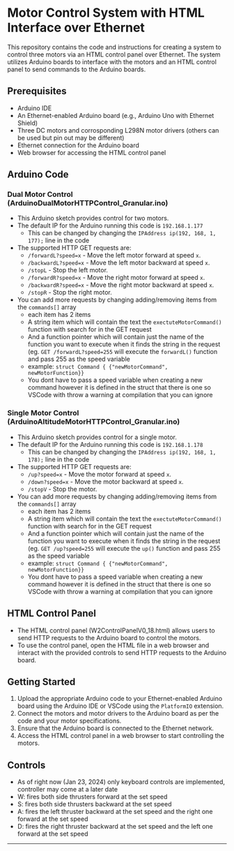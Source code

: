 # Motor Control System with HTML Interface over Ethernet

This repository contains the code and instructions for creating a system to control three motors via an HTML control panel over Ethernet. The system utilizes Arduino boards to interface with the motors and an HTML control panel to send commands to the Arduino boards.

## Prerequisites
- Arduino IDE
- An Ethernet-enabled Arduino board (e.g., Arduino Uno with Ethernet Shield)
- Three DC motors and corrosponding L298N motor drivers (others can be used but pin out may be different)
- Ethernet connection for the Arduino board
- Web browser for accessing the HTML control panel

## Arduino Code

### Dual Motor Control (ArduinoDualMotorHTTPControl_Granular.ino)
- This Arduino sketch provides control for two motors.
- The default IP for the Arduino running this code is `192.168.1.177`
  - This can be changed by changing the `IPAddress ip(192, 168, 1, 177);` line in the code
- The supported HTTP GET requests are:
  - `/forwardL?speed=x` - Move the left motor forward at speed `x`.
  - `/backwardL?speed=x` - Move the left motor backward at speed `x`.
  - `/stopL` - Stop the left motor.
  - `/forwardR?speed=x` - Move the right motor forward at speed `x`.
  - `/backwardR?speed=x` - Move the right motor backward at speed `x`.
  - `/stopR` - Stop the right motor.
- You can add more requests by changing adding/removing items from the `commands[]` array
  - each item has 2 items
  - A string item which will contain the text the `exectuteMotorCommand()` function with search for in the GET request
  - And a function pointer which will contain just the name of the function you want to execute when it finds the string in the request (eg. `GET /forwardL?speed=255` will execute the `forwardL()` function and pass 255 as the speed variable
  - example: `struct Command { {"newMotorCommand", newMotorFunction}}`
  - You dont have to pass a speed variable when creating a new command however it is defined in the struct that there is one so VSCode with throw a warning at compilation that you can ignore
  
### Single Motor Control (ArduinoAltitudeMotorHTTPControl_Granular.ino)
- This Arduino sketch provides control for a single motor.
- The default IP for the Arduino running this code is `192.168.1.178`
  - This can be changed by changing the `IPAddress ip(192, 168, 1, 178);` line in the code
- The supported HTTP GET requests are:
  - `/up?speed=x` - Move the motor forward at speed `x`.
  - `/down?speed=x` - Move the motor backward at speed `x`.
  - `/stopV` - Stop the motor.
- You can add more requests by changing adding/removing items from the `commands[]` array
  - each item has 2 items
  - A string item which will contain the text the `exectuteMotorCommand()` function with search for in the GET request
  - And a function pointer which will contain just the name of the function you want to execute when it finds the string in the request (eg. `GET /up?speed=255` will execute the `up()` function and pass 255 as the speed variable
  - example: `struct Command { {"newMotorCommand", newMotorFunction}}`
  - You dont have to pass a speed variable when creating a new command however it is defined in the struct that there is one so VSCode with throw a warning at compilation that you can ignore


## HTML Control Panel
- The HTML control panel (W2ControlPanelV0_18.html) allows users to send HTTP requests to the Arduino board to control the motors.
- To use the control panel, open the HTML file in a web browser and interact with the provided controls to send HTTP requests to the Arduino board.

## Getting Started
1. Upload the appropriate Arduino code to your Ethernet-enabled Arduino board using the Arduino IDE or VSCode using the `PlatformIO` extension.
2. Connect the motors and motor drivers to the Arduino board as per the code and your motor specifications.
3. Ensure that the Arduino board is connected to the Ethernet network.
4. Access the HTML control panel in a web browser to start controlling the motors.

## Controls
- As of right now (Jan 23, 2024) only keyboard controls are implemented, controller may come at a later date
- W: fires both side thrusters forward at the set speed
- S: fires both side thrusters backward at the set speed
- A: fires the left thruster backward at the set speed and the right one forward at the set speed
- D: fires the right thruster backward at the set speed and the left one forward at the set speed

---
